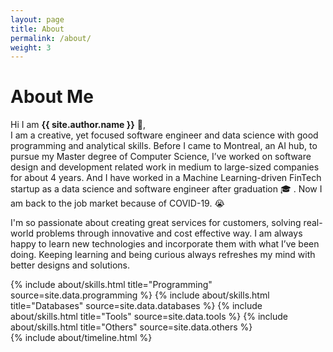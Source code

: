 ```yaml
---
layout: page
title: About
permalink: /about/
weight: 3
---
```


# **About Me**

Hi I am **{{ site.author.name }}** :wave:,<br>
I am a creative, yet focused software engineer and data science with good programming and analytical skills. Before I came to Montreal, an AI hub, to pursue my Master degree of Computer Science, I’ve worked on software design and development related work in medium to large-sized companies for about 4 years. And I have worked in a Machine Learning-driven FinTech startup as a data science and software engineer after graduation :mortar_board: . Now I am back to the job market because of COVID-19. :sob:

I'm so passionate about creating great services for customers, solving real-world problems through innovative and cost effective way. I am always happy to learn new  technologies and incorporate them with what I’ve been doing. Keeping learning and being curious always refreshes my mind with better designs and solutions.

<div class="row">
{% include about/skills.html title="Programming" source=site.data.programming %}
{% include about/skills.html title="Databases" source=site.data.databases %}
{% include about/skills.html title="Tools" source=site.data.tools %}
{% include about/skills.html title="Others" source=site.data.others %}
</div>

<div class="row">
{% include about/timeline.html %}
</div>